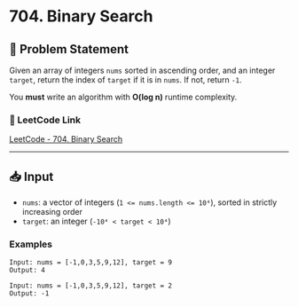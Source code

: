 # 704. Binary Search

## 📝 Problem Statement

Given an array of integers `nums` sorted in ascending order, and an integer `target`, return the index of `target` if it is in `nums`. If not, return `-1`.

You **must** write an algorithm with **O(log n)** runtime complexity.

### 🔗 LeetCode Link

[LeetCode - 704. Binary Search](https://leetcode.com/problems/binary-search)

---

## 📥 Input

- `nums`: a vector of integers (`1 <= nums.length <= 10⁴`), sorted in strictly increasing order
- `target`: an integer (`-10⁴ < target < 10⁴`)

### Examples

```text
Input: nums = [-1,0,3,5,9,12], target = 9
Output: 4

Input: nums = [-1,0,3,5,9,12], target = 2
Output: -1

